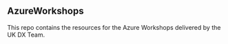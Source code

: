 ## AzureWorkshops

This repo contains the resources for the Azure Workshops delivered by the UK DX Team. 
